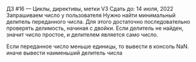 ДЗ #16 — Циклы, директивы, метки V3
 Сдать до: 14 июля, 2022
Запрашиваем число у пользователя
Нужно найти минимальный делитель переданного числа.
Для этого достаточно последовательно проверять делимость, начиная с двойки. Если делитель не найден, значит число простое, и делителем является само число.

Если переданное число меньше единицы, то вывести в консоль  NaN. иначе вывести наименьший делитель числа